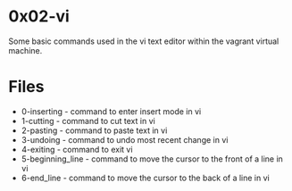 # 0x02-vi #
Some basic commands used in the vi text editor within the vagrant virtual machine.

# Files #
*	0-inserting - command to enter insert mode in vi
*	1-cutting - command to cut text in vi
*	2-pasting - command to paste text in vi
*	3-undoing - command to undo most recent change in vi
*	4-exiting - command to exit vi
*	5-beginning_line - command to move the cursor to the front of a line in vi
*	6-end_line - command to move the cursor to the back of a line in vi
